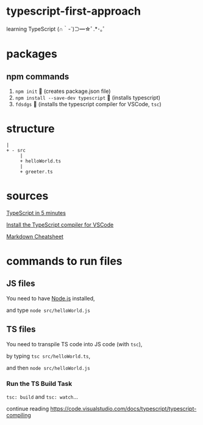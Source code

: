 # typescript-first-approach
learning TypeScript (∩｀-´)⊃━☆ﾟ.*･｡ﾟ

# packages
## npm commands
1. `npm init` 🐛 (creates package.json file)
2. `npm install --save-dev typescript` 🐛 (installs typescript)
3. `fdsdgs` 🐛 (installs the typescript compiler for VSCode, `tsc`)

# structure
```MyProject
|
+ - src
     |
     + helloWorld.ts
     |
     + greeter.ts
```

# sources
[TypeScript in 5 minutes](https://www.typescriptlang.org/docs/handbook/typescript-in-5-minutes.html)

[Install the TypeScript compiler for VSCode](https://code.visualstudio.com/docs/typescript/typescript-compiling)

[Markdown Cheatsheet](https://github.com/adam-p/markdown-here/wiki/Markdown-Cheatsheet#html)

# commands to run files
## JS files
You need to have [Node.js](https://nodejs.org/) installed,

and type `node src/helloWorld.js`

## TS files
You need to transpile TS code into JS code (with `tsc`),

by typing `tsc src/helloWorld.ts`,

and then `node src/helloWorld.js`

### Run the TS Build Task
`tsc: build` and `tsc: watch`...

continue reading https://code.visualstudio.com/docs/typescript/typescript-compiling
